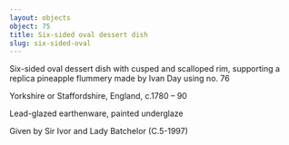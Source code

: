 ```yaml
---
layout: objects
object: 75
title: Six-sided oval dessert dish
slug: six-sided-oval
---
```

Six-sided oval dessert dish with cusped and scalloped rim, supporting a replica pineapple flummery made by Ivan Day using no. 76  

Yorkshire or Staffordshire, England, c.1780 – 90  

Lead-glazed earthenware, painted underglaze  

Given by Sir Ivor and Lady Batchelor (C.5-1997)
